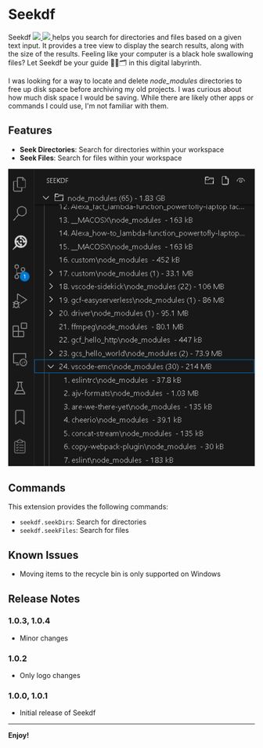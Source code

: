 # Seekdf
Seekdf
<a href="https://marketplace.visualstudio.com/items?itemName=lanly-dev.seekdf" target="_blank">
  <img src='https://marketplace.visualstudio.com/favicon.ico' width='15'/>
</a>
<a href="https://open-vsx.org/extension/lanly-dev/seekdf" target="_blank">
  <img src='https://open-vsx.org/favicon.ico' width='15'/>
</a>
helps you search for directories and files based on a given text input. It provides a tree view to display the search results, along with the size of the results. Feeling like your computer is a black hole swallowing files? Let Seekdf be your guide 🕵️‍♂️🗂️ in this digital labyrinth.

I was looking for a way to locate and delete *node_modules* directories to free up disk space before archiving my old projects. I was curious about how much disk space I would be saving. While there are likely other apps or commands I could use, I'm not familiar with them.

## Features
- **Seek Directories**: Search for directories within your workspace
- **Seek Files**: Search for files within your workspace

![Seekdf in action](https://github.com/lanly-dev/vscode-seekdf/blob/main/media/vscodeignore/seekdf-capture.png?raw=true)

## Commands
This extension provides the following commands:
- `seekdf.seekDirs`: Search for directories
- `seekdf.seekFiles`: Search for files

## Known Issues
- Moving items to the recycle bin is only supported on Windows

## Release Notes
### 1.0.3, 1.0.4
- Minor changes

### 1.0.2
- Only logo changes

### 1.0.0, 1.0.1
- Initial release of Seekdf

---

**Enjoy!**

